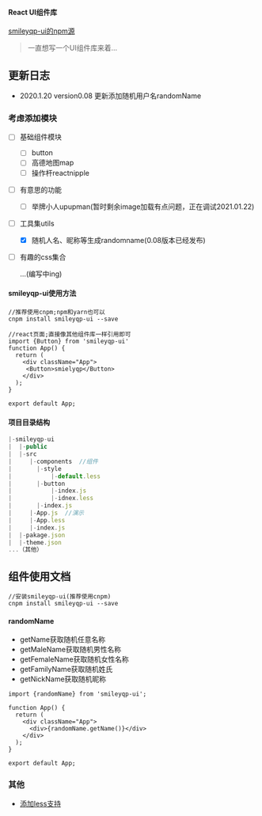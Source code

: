 #### React UI组件库


[smileyqp-ui的npm源](https://www.npmjs.com/package/smileyqp-ui)

> 一直想写一个UI组件库来着...

## 更新日志
- 2020.1.20  version0.08 更新添加随机用户名randomName

### 考虑添加模块

- [ ] 基础组件模块

  - [ ] button
  - [ ] 高德地图map
  - [ ] 操作杆reactnipple

- [ ] 有意思的功能

  - [ ] 举牌小人upupman(暂时剩余image加载有点问题，正在调试2021.01.22)

- [ ] 工具集utils

  - [x] 随机人名、昵称等生成randomname(0.08版本已经发布)

- [ ] 有趣的css集合

  ...(编写中ing)

#### smileyqp-ui使用方法

```shell
//推荐使用cnpm;npm和yarn也可以
cnpm install smileyqp-ui --save 

//react页面;直接像其他组件库一样引用即可
import {Button} from 'smileyqp-ui'
function App() {
  return (
    <div className="App">
     <Button>smielyqp</Button>
    </div>
  );
}

export default App;
```

#### 项目目录结构

```js
|-smileyqp-ui
|  |-public
|  |-src
|     |-components	//组件
|     	|-style
|       	|-default.less  
|     	|-button
|       	|-index.js  
|       	|-idnex.less  
|     	|-index.js
|  	  |-App.js	//演示
|  	  |-App.less
|     |-index.js
|  |-pakage.json
|  |-theme.json
...（其他）

```

## 组件使用文档

```shell
//安装smileyqp-ui(推荐使用cnpm)
cnpm install smileyqp-ui --save
```

#### randomName

- getName获取随机任意名称
- getMaleName获取随机男性名称
- getFemaleName获取随机女性名称
- getFamilyName获取随机姓氏
- getNickName获取随机昵称

```shell
import {randomName} from 'smileyqp-ui';

function App() {
  return (
    <div className="App">
      <div>{randomName.getName()}</div>
    </div>
  );
}

export default App;
```



### 其他

- [添加less支持](https://blog.csdn.net/qq_34273059/article/details/112534563)



